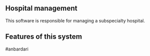 <h2> Hospital management </h2>
This software is responsible for managing a subspecialty hospital.
<h2>Features of this system</h2>
#anbardari